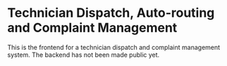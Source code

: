 # Technician Dispatch, Auto-routing and Complaint Management

This is the frontend for a technician dispatch and complaint management system. The backend has not been made public yet. 
